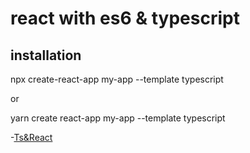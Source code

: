 # react with es6 & typescript

## installation

npx create-react-app my-app --template typescript

or

yarn create react-app my-app --template typescript

-[Ts&React]()
